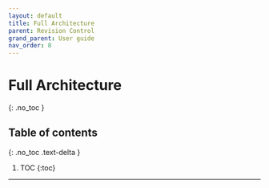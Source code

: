 ```yaml
---
layout: default
title: Full Architecture
parent: Revision Control
grand_parent: User guide
nav_order: 8
---
```


# Full Architecture
{: .no_toc }

## Table of contents
{: .no_toc .text-delta }

1. TOC
{:toc}

---
